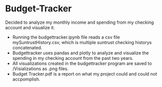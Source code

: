# Budget-Tracker
Decided to analyze my monthly income and spending from my checking account and visualize it.

* Running the budgettracker.ipynb file reads a csv file mySuntrustHistory.csv, which is multiple suntrust checking historys concatenated. 
* Budgettracker uses pandas and plotly to analyze and visualize the spending in my checking account from the past two years.
* All visualizations created in the budgettracker program are saved to /Visializations as .png files.
* Budget Tracker.pdf is a report on what my project could and could not accpomplish.

